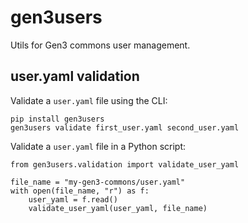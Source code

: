 # gen3users

Utils for Gen3 commons user management.

## user.yaml validation

Validate a `user.yaml` file using the CLI:
```
pip install gen3users
gen3users validate first_user.yaml second_user.yaml
```

Validate a `user.yaml` file in a Python script:
```
from gen3users.validation import validate_user_yaml

file_name = "my-gen3-commons/user.yaml"
with open(file_name, "r") as f:
    user_yaml = f.read()
    validate_user_yaml(user_yaml, file_name)
```
